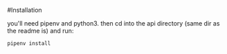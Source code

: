 #Installation

you'll need pipenv and python3. then cd into the api directory (same dir as the readme is) and run:
```
pipenv install
```
